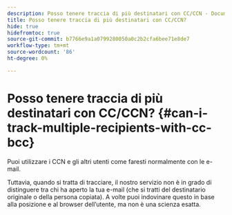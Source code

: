 ```yaml
---
description: Posso tenere traccia di più destinatari con CC/CCN - Documenti Marketo - Documentazione del prodotto
title: Posso tenere traccia di più destinatari con CC/CCN?
hide: true
hidefromtoc: true
source-git-commit: b7766e9a1a0799280050a0c2b2cfa6bee71e8de7
workflow-type: tm+mt
source-wordcount: '86'
ht-degree: 0%

---
```


# Posso tenere traccia di più destinatari con CC/CCN? {#can-i-track-multiple-recipients-with-cc-bcc}

Puoi utilizzare i CCN e gli altri utenti come faresti normalmente con le e-mail.

Tuttavia, quando si tratta di tracciare, il nostro servizio non è in grado di distinguere tra chi ha aperto la tua e-mail (che si tratti del destinatario originale o della persona copiata). A volte puoi indovinare questo in base alla posizione e al browser dell’utente, ma non è una scienza esatta.
